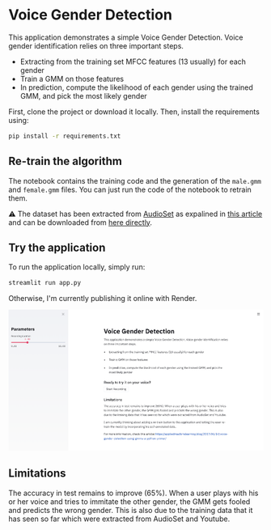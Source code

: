 # Voice Gender Detection

This application demonstrates a simple Voice Gender Detection. Voice gender identification relies on three important steps.

- Extracting from the training set MFCC features (13 usually) for each gender
- Train a GMM on those features
- In prediction, compute the likelihood of each gender using the trained GMM, and pick the most likely gender

First, clone the project or download it locally. Then, install the requirements using:

```bash
pip install -r requirements.txt
```

## Re-train the algorithm

The notebook contains the training code and the generation of the `male.gmm` and `female.gmm` files. You can just run the code of the notebook to retrain them.

⚠️ The dataset has been extracted from [AudioSet](https://research.google.com/audioset/dataset/index.html) as expalined in [this article](https://appliedmachinelearning.blog/2017/06/14/voice-gender-detection-using-gmms-a-python-primer/) and can be downloaded from [here directly](https://drive.google.com/file/d/1g64EswaS5PtwIg-Y0ZmWwvSK1DgYvUuc/view?usp=sharing).

## Try the application

To run the application locally, simply run:

```bash
streamlit run app.py
```

Otherwise, I'm currently publishing it online with Render.

![image](app.png)

## Limitations

The accuracy in test remains to improve (65%). When a user plays with his or her voice and tries to immitate the other gender, the GMM gets fooled and predicts the wrong gender. This is also due to the training data that it has seen so far which were extracted from AudioSet and Youtube.